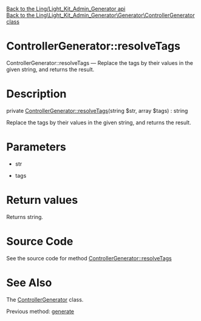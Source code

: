 [Back to the Ling/Light_Kit_Admin_Generator api](https://github.com/lingtalfi/Light_Kit_Admin_Generator/blob/master/doc/api/Ling/Light_Kit_Admin_Generator.md)<br>
[Back to the Ling\Light_Kit_Admin_Generator\Generator\ControllerGenerator class](https://github.com/lingtalfi/Light_Kit_Admin_Generator/blob/master/doc/api/Ling/Light_Kit_Admin_Generator/Generator/ControllerGenerator.md)


ControllerGenerator::resolveTags
================



ControllerGenerator::resolveTags — Replace the tags by their values in the given string, and returns the result.




Description
================


private [ControllerGenerator::resolveTags](https://github.com/lingtalfi/Light_Kit_Admin_Generator/blob/master/doc/api/Ling/Light_Kit_Admin_Generator/Generator/ControllerGenerator/resolveTags.md)(string $str, array $tags) : string




Replace the tags by their values in the given string, and returns the result.




Parameters
================


- str

    

- tags

    


Return values
================

Returns string.








Source Code
===========
See the source code for method [ControllerGenerator::resolveTags](https://github.com/lingtalfi/Light_Kit_Admin_Generator/blob/master/Generator/ControllerGenerator.php#L207-L210)


See Also
================

The [ControllerGenerator](https://github.com/lingtalfi/Light_Kit_Admin_Generator/blob/master/doc/api/Ling/Light_Kit_Admin_Generator/Generator/ControllerGenerator.md) class.

Previous method: [generate](https://github.com/lingtalfi/Light_Kit_Admin_Generator/blob/master/doc/api/Ling/Light_Kit_Admin_Generator/Generator/ControllerGenerator/generate.md)<br>

